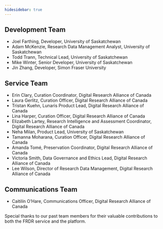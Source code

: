 ```yaml
---
hidesidebar: true
---
```

## Development Team

* Joel Farthing, Developer, University of Saskatchewan
* Adam McKenzie, Research Data Management Analyst, University of Saskatchewan
* Todd Trann, Technical Lead, University of Saskatchewan
* Mike Winter, Senior Developer, University of Saskatchewan
* Jin Zhang, Developer, Simon Fraser University

## Service Team

* Erin Clary, Curation Coordinator, Digital Research Alliance of Canada
* Laura Gerlitz, Curation Officer, Digital Research Alliance of Canada
* Tristan Kuehn, Lunaris Product Lead, Digital Research Alliance of Canada
* Lina Harper, Curation Officer, Digital Research Alliance of Canada
* Elizabeth Lartey, Research Intelligence and Assessment Coordinator, Digital Research Alliance of Canada
* Neha Milan, Product Lead, University of Saskatchewan
* Tamanna Moharana, Curation Officer, Digital Research Alliance of Canada
* Amanda Tomé, Preservation Coordinator, Digital Research Alliance of Canada
* Victoria Smith, Data Governance and Ethics Lead, Digital Research Alliance of Canada
* Lee Wilson, Director of Research Data Management, Digital Research Alliance of Canada

## Communications Team

* Caitilín O’Hare, Communications Officer, Digital Research Alliance of Canada

Special thanks to our past team members for their valuable contributions to both the FRDR service and the platform. 